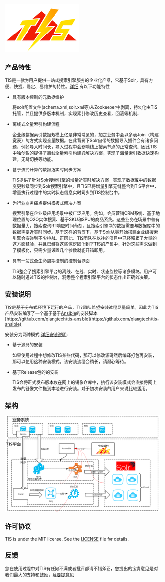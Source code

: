 ![tis](docs/tis-logo.png)

## 产品特性

TIS是一款为用户提供一站式搜索引擎服务的企业化产品，它基于Solr，具有方便、快捷、稳定、易维护的特性。[详细](http://tis.pub/posts/intro-tis)
有以下功能特性:

- 具有版本控制的元数据维护
 
   将solr配置文件(schema.xml,solr.xml等)从Zookeeper中剥离，持久化由TIS托管，并且提供多版本机制，实现索引修改历史查看，回滚等机制。

- 离线式全量索引构建流程

   企业级数据索引数据规模上亿是非常常见的，加之业务中会以多表Join（构建宽表）的方式实现全量数据。在此背景下Solr自带的数据导入插件会有诸多问题，例如导入时间长，导入过程中会影响线上搜索节点的正常查询。因此TIS中独创性的提供了离线全量索引构建的解决方案，实现了海量索引数据快速构建，无缝切换等功能。

- 基于流式计算的数据近实时同步方案

  TIS提供了针对Solr搜索引擎的增量近实时解决方案，实现了数据库中的数据变更秒级同步到Solr搜索引擎中，且TIS已将增量引擎无缝整合到TIS平台中，增量执行过程中的实时状态信息实时同步到TIS控制台中。

- 为行业业务痛点提供模板式解决方案

     搜索引擎在企业级应用场景中被广泛应用。例如，会员营销CRM系统、基于地理位置的O2O实体搜索、基于SKU和SPU的商品系统。这些业务在场景中普有数据量大，搜索查询RT响应时间苛刻，且搜索引擎中的数据需要与数据库中的数据需要近实时同步。基于这样的背景下，基于Solr从零开始搭建企业级搜索引擎会有碰到不少挑战。正因此，TIS团队在以往的项目中已经积累了大量的这方面经验，并且已经将这些惊讶固化到了TIS的产品中，针对这些需求做到了模板化，只需少量设置几个参数就能开箱即用。


- 具有一站式全生命周期控制的控制台界面

  TIS整合了搜索引擎平台的离线、在线、实时、状态监控等诸多模块。用户可以随时通过TIS的控制台，洞悉整个搜索引擎平台的状态作出正确的决策。


## 安装说明

   TIS是基于分布式环境下运行的产品，TIS团队希望安装过程尽量简单，因此为TIS产品安装编写了一个基于基于[Ansible](https://docs.ansible.com/)的安装脚本[https://github.com/qlangtech/tis-ansible](https://github.com/qlangtech/tis-ansible)
   
   安装分为两种模式,[详细安装说明](http://tis.pub/posts/install/):

- 基于源码的安装
  
    如果使用过程中想修改TIS某些代码，那可以修改源码然后编译打包再安装，那可以使用这种安装模式。该安装流程会稍长，请耐心等待。

- 基于Release包的的安装

  TIS会将正式发布版本放在网上的镜像仓库中，执行该安装模式会直接将网上发布的镜像文件拖到本地进行安装。对于初次安装的用户来说比较适用。
  

## 架构

![tis](docs/tis-synoptic.png)

## 许可协议

 TIS is under the MIT license. See the [LICENSE](https://github.com/qlangtech/tis-solr/blob/master/LICENSE) file for details.
 
## 反馈
 
  您在使用过程中对TIS有任何不满或者批评都请不惜斧正，您提出的宝贵意见是对我们最大的支持和鼓励，[我要提意见](https://github.com/qlangtech/tis-solr/issues/new)
